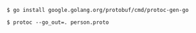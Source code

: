 ```shell-session
$ go install google.golang.org/protobuf/cmd/protoc-gen-go

$ protoc --go_out=. person.proto
```

